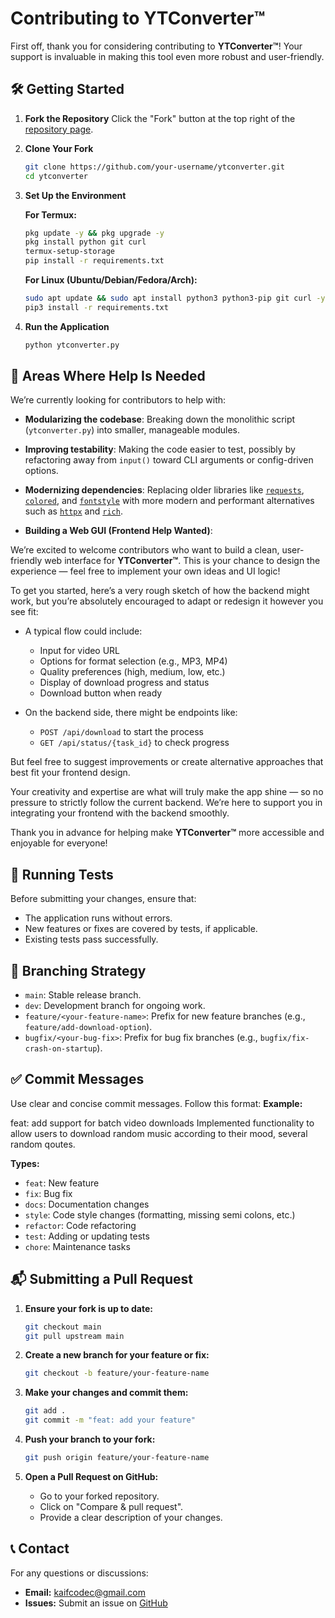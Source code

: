 # Contributing to YTConverter™

First off, thank you for considering contributing to **YTConverter™**! Your support is invaluable in making this tool even more robust and user-friendly.

## 🛠️ Getting Started

1.  **Fork the Repository** Click the "Fork" button at the top right of the [repository page](https://github.com/kaifcodec/ytconverter).

2.  **Clone Your Fork**
    ```bash
    git clone https://github.com/your-username/ytconverter.git
    cd ytconverter
    ```

3.  **Set Up the Environment**

    **For Termux:**

    ```bash
    pkg update -y && pkg upgrade -y
    pkg install python git curl
    termux-setup-storage
    pip install -r requirements.txt
    ```

    **For Linux (Ubuntu/Debian/Fedora/Arch):**

    ```bash
    sudo apt update && sudo apt install python3 python3-pip git curl -y
    pip3 install -r requirements.txt
    ```

4.  **Run the Application**

    ```bash
    python ytconverter.py
    ```
## 🚧 Areas Where Help Is Needed

We’re currently looking for contributors to help with:

- **Modularizing the codebase**: Breaking down the monolithic script (`ytconverter.py`) into smaller, manageable modules.
- **Improving testability**: Making the code easier to test, possibly by refactoring away from `input()` toward CLI arguments or config-driven options.
- **Modernizing dependencies**: Replacing older libraries like [`requests`](https://pypi.org/project/requests/), [`colored`](https://pypi.org/project/colored/), and [`fontstyle`](https://pypi.org/project/fontstyle/) with more modern and performant alternatives such as [`httpx`](https://pypi.org/project/httpx/) and [`rich`](https://pypi.org/project/rich/).

- **Building a Web GUI (Frontend Help Wanted)**:

We’re excited to welcome contributors who want to build a clean, user-friendly web interface for **YTConverter™**. This is your chance to design the experience — feel free to implement your own ideas and UI logic!

To get you started, here’s a very rough sketch of how the backend might work, but you’re absolutely encouraged to adapt or redesign it however you see fit:

- A typical flow could include:
  - Input for video URL
  - Options for format selection (e.g., MP3, MP4)
  - Quality preferences (high, medium, low, etc.)
  - Display of download progress and status
  - Download button when ready

- On the backend side, there might be endpoints like:
  - `POST /api/download` to start the process
  - `GET /api/status/{task_id}` to check progress

But feel free to suggest improvements or create alternative approaches that best fit your frontend design.

Your creativity and expertise are what will truly make the app shine — so no pressure to strictly follow the current backend. We’re here to support you in integrating your frontend with the backend smoothly.

Thank you in advance for helping make **YTConverter™** more accessible and enjoyable for everyone!

## 🧪 Running Tests

Before submitting your changes, ensure that:

* The application runs without errors.
* New features or fixes are covered by tests, if applicable.
* Existing tests pass successfully.


## 🔀 Branching Strategy

* `main`: Stable release branch.
* `dev`: Development branch for ongoing work.
* `feature/<your-feature-name>`: Prefix for new feature branches (e.g., `feature/add-download-option`).
* `bugfix/<your-bug-fix>`: Prefix for bug fix branches (e.g., `bugfix/fix-crash-on-startup`).

## ✅ Commit Messages


Use clear and concise commit messages. Follow this format:
**Example:**


feat: add support for batch video downloads
Implemented functionality to allow users to download random music according to their mood, several random qoutes.

**Types:**

* `feat`: New feature
* `fix`: Bug fix
* `docs`: Documentation changes
* `style`: Code style changes (formatting, missing semi colons, etc.)
* `refactor`: Code refactoring
* `test`: Adding or updating tests
* `chore`: Maintenance tasks




## 📬 Submitting a Pull Request

1.  **Ensure your fork is up to date:**

    ```bash
    git checkout main
    git pull upstream main
    ```

2.  **Create a new branch for your feature or fix:**

    ```bash
    git checkout -b feature/your-feature-name
    ```

3.  **Make your changes and commit them:**

    ```bash
    git add .
    git commit -m "feat: add your feature"
    ```

4.  **Push your branch to your fork:**

    ```bash
    git push origin feature/your-feature-name
    ```

5.  **Open a Pull Request on GitHub:**

    * Go to your forked repository.
    * Click on "Compare & pull request".
    * Provide a clear description of your changes.

## 📞 Contact

For any questions or discussions:

* **Email:** kaifcodec@gmail.com
* **Issues:** Submit an issue on [GitHub](https://github.com/kaifcodec/ytconverter/issues)

